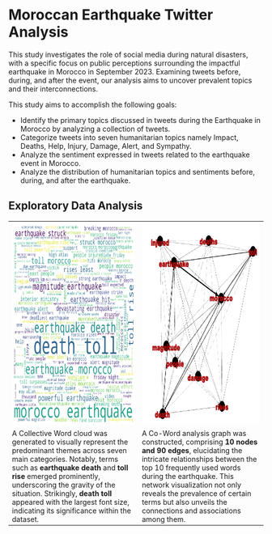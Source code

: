 # Moroccan Earthquake Twitter Analysis
This study investigates the role of social media during natural disasters, with a specific focus on public perceptions surrounding the impactful earthquake in Morocco in September 2023. Examining tweets before, during, and after the event, our analysis aims to uncover prevalent topics and their interconnections.

This study aims to accomplish the following goals:
- Identify the primary topics discussed in tweets during the Earthquake in  Morocco by analyzing a collection of tweets.
- Categorize tweets into seven humanitarian topics namely Impact, Deaths, Help, Injury, Damage, Alert, and Sympathy.
- Analyze the sentiment expressed in tweets related to the earthquake event in Morocco.
- Analyze the distribution of humanitarian topics and sentiments before, during, and after the earthquake.


## Exploratory Data Analysis

<table>
  <tr>
    <td><img src="/images/wordcloud.png" alt="wordcloud" width="400" height="400"/></td>
    <td><img src="/images/co-word.png" alt="co-word" width="400" height="400"/></td>
  </tr>
  <tr>
    <td>A Collective Word cloud was generated to visually represent the predominant themes across seven main categories. Notably, terms such as <b>earthquake death</b> and <b>toll rise</b> emerged prominently, underscoring     the gravity of the situation. Strikingly, <b>death toll</b> appeared with the largest font size, indicating its significance within the dataset.</td>
    <td>A Co-Word analysis graph was constructed, comprising <b>10 nodes and 90 edges</b>, elucidating the intricate relationships between the top 10 frequently used words during the earthquake. This network visualization not only reveals the prevalence of certain terms but also unveils the connections and associations among them.</td>
  </tr>
</table>


